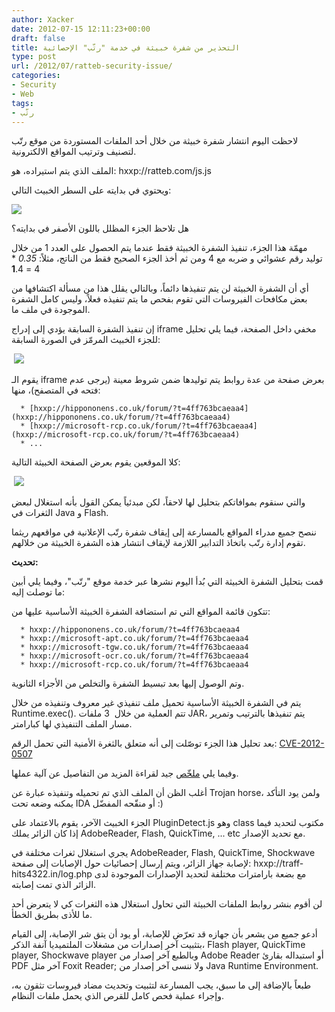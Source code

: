```yaml
---
author: Xacker
date: 2012-07-15 12:11:23+00:00
draft: false
title: التحذير من شفرة خبيثة في خدمة "رتّب" الإحصائية
type: post
url: /2012/07/ratteb-security-issue/
categories:
- Security
- Web
tags:
- رتّب
---
```


لاحظت اليوم انتشار شفرة خبيثة من خلال أحد الملفات المستوردة من موقع رتّب لتصنيف وترتيب المواقع الالكترونية.




الملف الذي يتم استيراده، هو: hxxp://ratteb.com/js.js




ويحتوي في بدايته على السطر الخبيث التالي:




[![](http://www.it-scoop.com/wp-content/uploads/2012/07/7-15-2012-02-21-48-PM.png)
](http://www.it-scoop.com/wp-content/uploads/2012/07/7-15-2012-02-21-48-PM.png)




هل تلاحظ الجزء المظلل باللون الأصفر في بدايته؟




مهمّة هذا الجزء، تنفيذ الشفرة الخبيثة فقط عندما يتم الحصول على العدد 1 من خلال توليد رقم عشوائي و ضربه مع 4 ومن ثم أخذ الجزء الصحيح فقط من الناتج، مثلاً: _0.35_ * 4 = **1**.4




أي أن الشفرة الخبيثة لن يتم تنفيذها دائماً، وبالتالي يقلل هذا من مسألة اكتشافها من بعض مكافحات الفيروسات التي تقوم بفحص ما يتم تنفيذه فعلاً، وليس كامل الشفرة الموجودة في ملف ما.




إن تنفيذ الشفرة السابقة يؤدي إلى إدراج iframe مخفي داخل الصفحة، فيما يلي تحليل للجزء الخبيث المرمّز في الصورة السابقة:




 [![](http://www.it-scoop.com/wp-content/uploads/2012/07/7-15-2012-02-30-52-PM.png)
](http://www.it-scoop.com/wp-content/uploads/2012/07/7-15-2012-02-30-52-PM.png)




يقوم الـ iframe بعرض صفحة من عدة روابط يتم توليدها ضمن شروط معينة (يرجى عدم فتحه في المتصفح)، منها:






	  * [hxxp://hippononens.co.uk/forum/?t=4ff763bcaeaa4](hxxp://hippononens.co.uk/forum/?t=4ff763bcaeaa4)
	  * [hxxp://microsoft-rcp.co.uk/forum/?t=4ff763bcaeaa4](hxxp://microsoft-rcp.co.uk/forum/?t=4ff763bcaeaa4)
	  * ...



كلا الموقعين يقوم بعرض الصفحة الخبيثة التالية:




 [![](http://www.it-scoop.com/wp-content/uploads/2012/07/7-15-2012-02-38-44-PM.png)
](http://www.it-scoop.com/wp-content/uploads/2012/07/7-15-2012-02-38-44-PM.png)




والتي سنقوم بموافاتكم بتحليل لها لاحقاً، لكن مبدئياً يمكن القول بأنه استغلال لبعض الثغرات في Java و Flash.




ننصح جميع مدراء المواقع بالمسارعة إلى إيقاف شفرة رتّب الإعلانية في مواقعهم ريثما تقوم إدارة رتّب باتخاذ التدابير اللازمة لإيقاف انتشار هذه الشفرة الخبيثة من خلالهم.




**تحديث:**




قمت بتحليل الشفرة الخبيثة التي بُدأ اليوم نشرها عبر خدمة موقع "رتّب"، وفيما يلي أبين ما توصلت إليه:




<!-- more -->




تتكون قائمة المواقع التي تم استضافة الشفرة الخبيثة الأساسية عليها من:






	  * hxxp://hippononens.co.uk/forum/?t=4ff763bcaeaa4
	  * hxxp://microsoft-apt.co.uk/forum/?t=4ff763bcaeaa4
	  * hxxp://microsoft-tgw.co.uk/forum/?t=4ff763bcaeaa4
	  * hxxp://microsoft-ocr.co.uk/forum/?t=4ff763bcaeaa4
	  * hxxp://microsoft-rcp.co.uk/forum/?t=4ff763bcaeaa4



وتم الوصول إليها بعد تبسيط الشفرة والتخلص من الأجزاء الثانوية.




يتم في الشفرة الخبيثة الأساسية تحميل ملف تنفيذي غير معروف وتنفيذه من خلال Runtime.exec(). تتم العملية من خلال  3 ملفات JAR، يتم تنفيذها بالترتيب وتمرير مسار الملف التنفيذي لها كبارامتر.




بعد تحليل هذا الجزء توصّلت إلى أنه متعلق بالثغرة الأمنية التي تحمل الرقم: [CVE-2012-0507](http://cve.mitre.org/cgi-bin/cvename.cgi?name=CVE-2012-0507)




وفيما يلي [ملخّص](http://blogs.technet.com/b/mmpc/archive/2012/03/20/an-interesting-case-of-jre-sandbox-breach-cve-2012-0507.aspx) جيد لقراءة المزيد من التفاصيل عن آلية عملها.




أغلب الظن أن الملف الذي تم تحميله وتنفيذه عبارة عن Trojan horse، ولمن يود التأكد يمكنه وضعه تحت IDA أو منقّحه المفضّل :)




الجزء الخبيث الآخر، يقوم بالاعتماد على PluginDetect.js وهو class مكتوب لتحديد فيما إذا كان الزائر يملك AdobeReader, Flash, QuickTime, ... etc مع تحديد الإصدار.




يجري استغلال ثغرات مختلفة في AdobeReader, Flash, QuickTime, Shockwave لإصابة جهاز الزائر، ويتم إرسال إحصائيات حول الإصابات إلى صفحة: hxxp://traff-hits4322.in/log.php مع بضعة بارامترات مختلفة لتحديد الإصدارات الموجودة لدى الزائر الذي تمت إصابته.




لن أقوم بنشر روابط الملفات الخبيثة التي تحاول استغلال هذه الثغرات كي لا يتعرض أحد ما للأذى بطريق الخطأ.




أدعو جميع من يشعر بأن جهازه قد تعرّض للإصابة، أو يود أن يتق شر الإصابة، إلى القيام بتثبيت آخر إصدارات من مشغلات الملتميديا آنفة الذكر، Flash player, QuickTime player, Shockwave player وبالطبع آخر إصدار من Adobe Reader أو استبداله بقارئ PDF آخر مثل Foxit Reader; ولا ننسى آخر إصدار من Java Runtime Environment.




طبعاً بالإضافة إلى ما سبق، يجب المسارعة لتثبيت وتحديث مضاد فيروسات تثقون به، وإجراء عملية فحص كامل للقرص الذي يحمل ملفات النظام.
